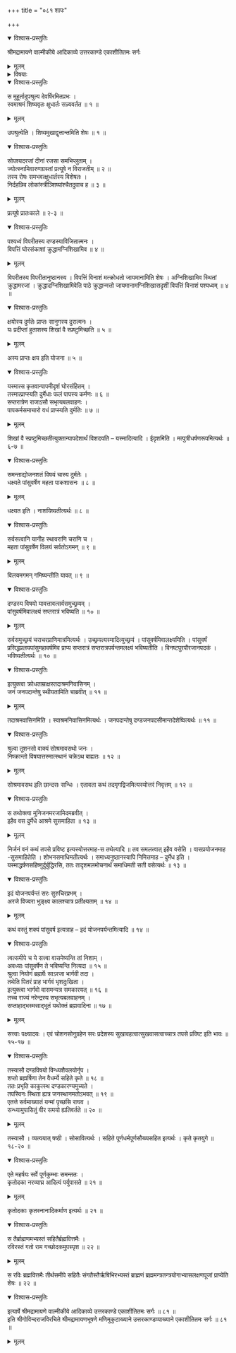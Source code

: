 +++
title = "०८१ शापः"

+++

<details open><summary>विश्वास-प्रस्तुतिः</summary>

श्रीमद्रामायणे वाल्मीकीये आदिकाव्ये उत्तरकाण्डे एकाशीतितमः सर्गः
</details>

<details><summary>मूलम्</summary>

श्रीमद्रामायणे वाल्मीकीये आदिकाव्ये उत्तरकाण्डे एकाशीतितमः सर्गः
</details>

<details><summary>विषयाः</summary>

शिष्य-मुखावगत--दण्ड-राज-कृत--स्व-सुता-धर्षण-वृत्तान्तेन शुक्रेण  
तं प्रति तदीय-देशेन  
सह भस्मी-भवन-शाप-दान-पूर्वकं  
निज-तनयां प्रति तत्रैवाश्रमे तपश्-चरण-चोदना ॥ १ ॥  
एवम् अगस्त्येन रामं प्रति श्वेतोपाख्यानकथनम् ॥ २ ॥
</details>

<details open><summary>विश्वास-प्रस्तुतिः</summary>

स मुहूर्तादुपश्रुत्य देवर्षिरमितप्रभः ।  
स्वमाश्रमं शिष्यवृतः क्षुधार्तः सन्न्यवर्तत ॥ १ ॥
</details>

<details><summary>मूलम्</summary>

स मुहूर्तादुपश्रुत्य देवर्षिरमितप्रभः ।  
स्वमाश्रमं शिष्यवृतः क्षुधार्तः सन्न्यवर्तत ॥ १ ॥
</details>

उपश्रुत्येति । शिष्यमुखाद्वृत्तान्तमिति शेषः ॥ १ ॥

<details open><summary>विश्वास-प्रस्तुतिः</summary>

सोपश्यदरजां दीनां रजसा समभिप्लुताम् ।  
ज्योत्स्नामिवारुणग्रस्तां प्रत्यूषे न विराजतीम् ॥ २ ॥  
तस्य रोषः समभवत्क्षुधार्तस्य विशेषतः ।  
निर्दहन्निव लोकांस्त्रीञ्शिष्यांश्चैतदुवाच ह ॥ ३ ॥
</details>

<details><summary>मूलम्</summary>

सोपश्यदरजां दीनां रजसा समभिप्लुताम् ।  
ज्योत्स्नामिवारुणग्रस्तां प्रत्यूषे न विराजतीम् ॥ २ ॥  
तस्य रोषः समभवत्क्षुधार्तस्य विशेषतः ।  
निर्दहन्निव लोकांस्त्रीञ्शिष्यांश्चैतदुवाच ह ॥ ३ ॥
</details>

प्रत्यूषे प्रातःकाले ॥ २-३ ॥

<details open><summary>विश्वास-प्रस्तुतिः</summary>

पश्यध्वं विपरीतस्य दण्डस्याविजितात्मनः ।  
विपत्तिं घोरसंकाशां क्रुद्धामग्निशिखामिव ॥ ४ ॥
</details>

<details><summary>मूलम्</summary>

पश्यध्वं विपरीतस्य दण्डस्याविजितात्मनः ।  
विपत्तिं घोरसंकाशां क्रुद्धामग्निशिखामिव ॥ ४ ॥
</details>

विपरीतस्य विपरीतानुष्ठानस्य । विपत्तिं विनाशं मत्क्रोधतो जायमानामिति शेषः । अग्निशिखामिव स्थितां क्रुद्धामरजां । क्रुद्धादग्निशिखामिवेति पाठे क्रुद्धान्मत्तो जायमानामग्निशिखासदृशीं विपत्तिं विनाशं पश्यध्वम् ॥ ४ ॥

<details open><summary>विश्वास-प्रस्तुतिः</summary>

क्षयोस्य दुर्मतेः प्राप्तः सानुगस्य दुरात्मनः ।  
यः प्रदीप्तां हुताशस्य शिखां वै स्प्रष्टुमिच्छति ॥ ५ ॥
</details>

<details><summary>मूलम्</summary>

क्षयोस्य दुर्मतेः प्राप्तः सानुगस्य दुरात्मनः ।  
यः प्रदीप्तां हुताशस्य शिखां वै स्प्रष्टुमिच्छति ॥ ५ ॥
</details>

अस्य प्राप्तः क्षय इति योजना ॥ ५ ॥

<details open><summary>विश्वास-प्रस्तुतिः</summary>

यस्मात्स कृतवान्पापमीदृशं घोरसंहितम् ।  
तस्मात्प्राप्स्यति दुर्मेधाः फलं पापस्य कर्मणः ॥ ६ ॥  
सप्तरात्रेण राजाऽसौ सभृत्यबलवाहनः ।  
पापकर्मसमाचारो वधं प्राप्स्यति दुर्मतिः ॥ ७ ॥
</details>

<details><summary>मूलम्</summary>

यस्मात्स कृतवान्पापमीदृशं घोरसंहितम् ।  
तस्मात्प्राप्स्यति दुर्मेधाः फलं पापस्य कर्मणः ॥ ६ ॥  
सप्तरात्रेण राजाऽसौ सभृत्यबलवाहनः ।  
पापकर्मसमाचारो वधं प्राप्स्यति दुर्मतिः ॥ ७ ॥
</details>

शिखां वै स्प्रष्टुमिच्छतीत्युक्तान्यापदेशार्थं विशदयति – यस्मादित्यादि । ईदृशमिति । मत्पुत्रीधर्षणरूपमित्यर्थः ॥ ६-७ ॥

<details open><summary>विश्वास-प्रस्तुतिः</summary>

समन्ताद्योजनशतं विषयं चास्य दुर्मतेः ।  
धक्ष्यते पांसुवर्षेण महता पाकशासनः ॥ ८ ॥
</details>

<details><summary>मूलम्</summary>

समन्ताद्योजनशतं विषयं चास्य दुर्मतेः ।  
धक्ष्यते पांसुवर्षेण महता पाकशासनः ॥ ८ ॥
</details>

धक्ष्यत इति । नाशयिष्यतीत्यर्थः ॥ ८ ॥

<details open><summary>विश्वास-प्रस्तुतिः</summary>

सर्वसत्वानि यानीह स्थावराणि चराणि च ।  
महता पांसुवर्षेण विलयं सर्वतोऽगमन् ॥ ९ ॥
</details>

<details><summary>मूलम्</summary>

सर्वसत्वानि यानीह स्थावराणि चराणि च ।  
महता पांसुवर्षेण विलयं सर्वतोऽगमन् ॥ ९ ॥
</details>

विलयमगमन् गमिष्यन्तीति यावत् ॥ ९ ॥

<details open><summary>विश्वास-प्रस्तुतिः</summary>

दण्डस्य विषयो यावत्तावत्सर्वसमुच्छ्रयम् ।  
पांसुवर्षमिवालक्ष्यं सप्तरात्रं भविष्यति ॥ १० ॥
</details>

<details><summary>मूलम्</summary>

दण्डस्य विषयो यावत्तावत्सर्वसमुच्छ्रयम् ।  
पांसुवर्षमिवालक्ष्यं सप्तरात्रं भविष्यति ॥ १० ॥
</details>

सर्वसमुच्छ्रयं चराचरप्राणिमात्रमित्यर्थः । उच्छ्रयत्यस्मादित्युच्छ्रयं । पांसुवर्षमिवालक्ष्यमिति । पांसुवर्षं प्रसिद्धप्रलयपांसुमहावर्षमिव प्राप्य सप्तरात्रं सप्तरात्रपर्यन्तमलक्ष्यं भविष्यतीति । विनष्टपुरपौरजानपदकं । भविष्यतीत्यर्थः ॥ १० ॥

<details open><summary>विश्वास-प्रस्तुतिः</summary>

इत्युक्त्वा क्रोधताम्राक्षस्तदाश्रमनिवासिनम् ।  
जनं जनपदान्तेषु स्थीयतामिति चाब्रवीत् ॥ ११ ॥
</details>

<details><summary>मूलम्</summary>

इत्युक्त्वा क्रोधताम्राक्षस्तदाश्रमनिवासिनम् ।  
जनं जनपदान्तेषु स्थीयतामिति चाब्रवीत् ॥ ११ ॥
</details>

तदाश्रमवासिनमिति । स्वाश्रमनिवासिनमित्यर्थः । जनपदान्तेषु दण्डजनपदसीमान्तदेशेष्वित्यर्थः ॥ ११ ॥

<details open><summary>विश्वास-प्रस्तुतिः</summary>

श्रुत्वा तूशनसो वाक्यं सोश्रमावसथो जनः ।  
निष्क्रान्तो विषयात्तस्मात्स्थानं चक्रेऽथ बाह्यतः ॥ १२ ॥
</details>

<details><summary>मूलम्</summary>

श्रुत्वा तूशनसो वाक्यं सोश्रमावसथो जनः ।  
निष्क्रान्तो विषयात्तस्मात्स्थानं चक्रेऽथ बाह्यतः ॥ १२ ॥
</details>

सोश्रमावसथ इति छान्दसः सन्धिः । एतावता कथं तदमृगद्विजमित्यस्योत्तरं निवृत्तम् ॥ १२ ॥

<details open><summary>विश्वास-प्रस्तुतिः</summary>

स तथोक्त्वा मुनिजनमरजामिदमब्रवीत् ।  
इहैव वस दुर्मेधे आश्रमे सुसमाहिता ॥ १३ ॥
</details>

<details><summary>मूलम्</summary>

स तथोक्त्वा मुनिजनमरजामिदमब्रवीत् ।  
इहैव वस दुर्मेधे आश्रमे सुसमाहिता ॥ १३ ॥
</details>

निर्जनं वनं कथं तपसे प्रविष्ट इत्यस्योत्तरमाह-स तथेत्यादि ॥ तव समलत्वात् इहैव वसेति । वासप्रयोजनमाह -सुसमाहितेति । शोभनसमाधिमतीत्यर्थः । समाध्यनुष्ठानस्यापि निमित्तमाह – दुर्मेध इति । यस्माद्धर्षणसहिष्णुर्दुर्बुद्धिरसि, ततः तादृशमलमोचनार्थं समाधिमती सती वसेत्यर्थः ॥ १३ ॥

<details open><summary>विश्वास-प्रस्तुतिः</summary>

इदं योजनपर्यन्तं सरः सुरुचिरप्रभम् ।  
अरजे विज्वरा भुङ्क्ष्व कालश्चात्र प्रतीक्ष्यताम् ॥ १४ ॥
</details>

<details><summary>मूलम्</summary>

इदं योजनपर्यन्तं सरः सुरुचिरप्रभम् ।  
अरजे विज्वरा भुङ्क्ष्व कालश्चात्र प्रतीक्ष्यताम् ॥ १४ ॥
</details>

कथं वस्तुं शक्यं पांसुवर्ष इत्यत्राह – इदं योजनपर्यन्तमित्यादि ॥ १४ ॥

<details open><summary>विश्वास-प्रस्तुतिः</summary>

त्वत्समीपे च ये सत्त्वा वासमेष्यन्ति तां निशाम् ।  
अवध्याः पांसुवर्षेण ते भविष्यन्ति नित्यदा ॥ १५ ॥  
श्रुत्वा नियोगं ब्रह्मर्षेः साऽरजा भार्गवी तदा ।  
तथेति पितरं प्राह भार्गवं भृशदुःखिता ।  
इत्युक्त्वा भार्गवो वासमन्यत्र समकारयत् ॥ १६ ॥  
तच्च राज्यं नरेन्द्रस्य सभृत्यबलवाहनम् ।  
सप्ताहाद्भस्मसाद्भूतं यथोक्तं ब्रह्मवादिना ॥ १७ ॥
</details>

<details><summary>मूलम्</summary>

त्वत्समीपे च ये सत्त्वा वासमेष्यन्ति तां निशाम् ।  
अवध्याः पांसुवर्षेण ते भविष्यन्ति नित्यदा ॥ १५ ॥  
श्रुत्वा नियोगं ब्रह्मर्षेः साऽरजा भार्गवी तदा ।  
तथेति पितरं प्राह भार्गवं भृशदुःखिता ।  
इत्युक्त्वा भार्गवो वासमन्यत्र समकारयत् ॥ १६ ॥  
तच्च राज्यं नरेन्द्रस्य सभृत्यबलवाहनम् ।  
सप्ताहाद्भस्मसाद्भूतं यथोक्तं ब्रह्मवादिना ॥ १७ ॥
</details>

सत्त्वाः पक्ष्यादयः । एवं चोशनसोनुग्रहेण सरः प्रदेशस्य सुखावहत्वात्सुखवासत्वाच्चात्र तपसे प्रविष्ट इति भावः ॥ १५-१७ ॥

<details open><summary>विश्वास-प्रस्तुतिः</summary>

तस्यासौ दण्डविषयो विन्ध्यशैवलयोर्नृप ।  
शप्तो ब्रह्मर्षिणा तेन वैधर्म्ये सहिते कृते ॥ १८ ॥  
ततः प्रभृति काकुत्स्थ दण्डकारण्यमुच्यते ।  
तपस्विनः स्थिता ह्यत्र जनस्थानमतोऽभवत् ॥ १९ ॥  
एतत्ते सर्वमाख्यातं यन्मां पृच्छसि राघव ।  
सन्ध्यामुपासितुं वीर समयो ह्यतिवर्तते ॥ २० ॥
</details>

<details><summary>मूलम्</summary>

तस्यासौ दण्डविषयो विन्ध्यशैवलयोर्नृप ।  
शप्तो ब्रह्मर्षिणा तेन वैधर्म्ये सहिते कृते ॥ १८ ॥  
ततः प्रभृति काकुत्स्थ दण्डकारण्यमुच्यते ।  
तपस्विनः स्थिता ह्यत्र जनस्थानमतोऽभवत् ॥ १९ ॥  
एतत्ते सर्वमाख्यातं यन्मां पृच्छसि राघव ।  
सन्ध्यामुपासितुं वीर समयो ह्यतिवर्तते ॥ २० ॥
</details>

तस्यासौ । व्यत्ययात् षष्ठी । सोसावित्यर्थः । सहिते पूर्णधर्मपूर्णसौख्यसहित इत्यर्थः । कृते कृतयुगे ॥ १८-२० ॥

<details open><summary>विश्वास-प्रस्तुतिः</summary>

एते महर्षयः सर्वे पूर्णकुम्भाः समन्ततः ।  
कृतोदका नरव्याघ्र आदित्यं पर्युपासते ॥ २१ ॥
</details>

<details><summary>मूलम्</summary>

एते महर्षयः सर्वे पूर्णकुम्भाः समन्ततः ।  
कृतोदका नरव्याघ्र आदित्यं पर्युपासते ॥ २१ ॥
</details>

कृतोदकाः कृतस्नानादिकर्माण इत्यर्थः ॥ २१ ॥

<details open><summary>विश्वास-प्रस्तुतिः</summary>

स तैर्ब्राह्मणमभ्यस्तं सहितैर्ब्रह्मवित्तमैः ।  
रविरस्तं गतो राम गच्छोदकमुपस्पृश ॥ २२ ॥
</details>

<details><summary>मूलम्</summary>

स तैर्ब्राह्मणमभ्यस्तं सहितैर्ब्रह्मवित्तमैः ।  
रविरस्तं गतो राम गच्छोदकमुपस्पृश ॥ २२ ॥
</details>

स रविः ब्रह्मवित्तमैः तीर्थसमीपे सहितैः संगतैस्तैर्ऋषिभिरभ्यस्तं ब्राह्मणं ब्रह्ममन्त्रतन्त्रयोगाभ्यासलक्षणपूजां प्राप्येति शेषः ॥ २२ ॥

<details open><summary>विश्वास-प्रस्तुतिः</summary>

इत्यार्षे श्रीमद्रामायणे वाल्मीकीये आदिकाव्ये उत्तरकाण्डे एकाशीतितमः सर्गः ॥ ८१ ॥  
इति श्रीगोविन्दराजविरचिते श्रीमद्रामायणभूषणे मणिमुकुटाख्याने उत्तरकाण्डव्याख्याने एकाशीतितमः सर्गः ॥ ८१ ॥
</details>

<details><summary>मूलम्</summary>

इत्यार्षे श्रीमद्रामायणे वाल्मीकीये आदिकाव्ये उत्तरकाण्डे एकाशीतितमः सर्गः ॥ ८१ ॥  
इति श्रीगोविन्दराजविरचिते श्रीमद्रामायणभूषणे मणिमुकुटाख्याने उत्तरकाण्डव्याख्याने एकाशीतितमः सर्गः ॥ ८१ ॥
</details>

